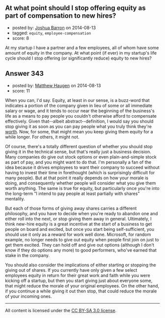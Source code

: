 ## At what point should I stop offering equity as part of compensation to new hires?

- posted by: [Joshua Barron](https://stackexchange.com/users/77815/joshua-barron) on 2014-08-13
- tagged: `equity`, `employee-compensation`
- score: 8

At my startup I have a partner and a few employees, all of whom have some amount of equity in the company.  At what point (if ever) in my startup's life cycle should I stop offering (or significantly reduce) equity to new hires?


## Answer 343

- posted by: [Matthew Haugen](https://stackexchange.com/users/1325646/matthew-haugen) on 2014-08-13
- score: 11

When you can, I'd say. Equity, at least in our sense, is a buzz-word that indicates a portion of the company given in lieu of some or all immediate salary or wage, and it tends to occur near the beginning of the business's life as a means to pay people you couldn't otherwise afford to compensate effectively. Given that--albeit abstract--definition, I would say you should stop giving it as soon as you can pay people what you truly think they're [worth](https://startups.stackexchange.com/questions/184/is-employee-value-derived-from-their-equity/186#186). Now, for some, that might mean you keep giving them equity for a while longer. For others, it might not.

Of course, there's a totally different question of whether you should stop giving it in the technical sense, but that's really just a business decision. Many companies do give out stock options or even plain-and-simple stock as part of pay, and you might want to do that. I'm personally a fan of the idea because it drives employees to want their company to succeed without having to invest their time in forethought (which is surprisingly difficult for many people). But at that point it really depends on how your morale is doing, and consequently whether people will consider what you give them worth anything. The same is true for equity, but particularly once you're into the long-term "I intend to pay people at least partially with shares" mentality.

But each of those forms of giving away shares carries a different philosophy, and you have to decide when you're ready to abandon one and either roll into the next, or stop giving them away in general. Ultimately, I think new-hire equity is a great incentive at the start of a business to get people on board and excited, but once you start being self-sufficient, you should use it only as a reward for work well done. Microsoft, for random example, no longer needs to give out equity when people first join on just to get them excited. They can hold off and give out options (although I don't know if they do options any more) to good performers, who've earned that stake in the company.

You should also consider the implications of either starting or stopping the giving out of shares. If you currently have only given a few select employees equity in return for their great work and faith while you were kicking off a startup, but then you start giving just about everyone some, that might reduce the morale of your original employees. On the other hand, if you continue a while giving it out then stop, that could reduce the morale of your incoming ones.



---

All content is licensed under the [CC BY-SA 3.0 license](https://creativecommons.org/licenses/by-sa/3.0/).
